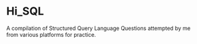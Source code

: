 # Hi_SQL
A compilation of Structured Query Language Questions attempted by me from various platforms for practice.
